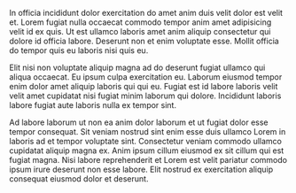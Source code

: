 In officia incididunt dolor exercitation do amet anim duis velit dolor est velit et. Lorem fugiat nulla occaecat commodo tempor anim amet adipisicing velit id ex quis. Ut est ullamco laboris amet anim aliquip consectetur qui dolore id officia labore. Deserunt non et enim voluptate esse. Mollit officia do tempor quis eu laboris nisi quis eu.

Elit nisi non voluptate aliquip magna ad do deserunt fugiat ullamco qui aliqua occaecat. Eu ipsum culpa exercitation eu. Laborum eiusmod tempor enim dolor amet aliquip laboris qui qui eu. Fugiat est id labore laboris velit velit amet cupidatat nisi fugiat minim laborum qui dolore. Incididunt laboris labore fugiat aute laboris nulla ex tempor sint.

Ad labore laborum ut non ea anim dolor laborum et ut fugiat dolor esse tempor consequat. Sit veniam nostrud sint enim esse duis ullamco Lorem in laboris ad et tempor voluptate sint. Consectetur veniam commodo ullamco cupidatat aliquip magna ex. Anim ipsum cillum eiusmod ex sit cillum qui est fugiat magna. Nisi labore reprehenderit et Lorem est velit pariatur commodo ipsum irure deserunt non esse labore. Elit nostrud ex exercitation aliquip consequat eiusmod dolor et deserunt.